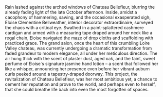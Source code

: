 Rain lashed against the arched windows of Chateau Bellefleur, blurring the already fading light of the late October afternoon.  Inside, amidst a cacophony of hammering, sawing, and the occasional exasperated sigh, Eloise Clementine Bellweather, interior decorator extraordinaire, surveyed the chaos with a critical eye. Swathed in a paint-splattered cashmere cardigan and armed with a measuring tape draped around her neck like a regal chain, Eloise navigated the maze of drop cloths and scaffolding with practiced grace. The grand salon, once the heart of this crumbling Loire Valley chateau, was currently undergoing a dramatic transformation from faded grandeur to modern elegance, all under her meticulous direction.  The air hung thick with the scent of plaster dust, aged oak, and the faint, sweet perfume of Eloise's signature jasmine hand lotion – a scent that followed her like a whisper, announcing her presence even before her vibrant auburn curls peeked around a tapestry-draped doorway. This project, the revitalization of Chateau Bellefleur, was her most ambitious yet, a chance to cement her reputation and prove to the world, and perhaps even to herself, that she could breathe life back into even the most forgotten of spaces.
